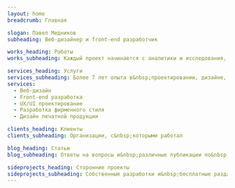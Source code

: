 ```yaml
---
layout: home
breadcrumb: Главная

slogan: Павел Медников
subheading: Веб-дизайнер и front-end разработчик

works_heading: Работы
works_subheading: Каждый проект начинается с аналитики и исследования, в результате которого стараюсь получить максимально эффективный и удобный пользователю сервис, который выполняет поставленные бизнес-задачи.

services_heading: Услуги
services_subheading: Более 7 лет опыта в&nbsp;проектировании, дизайне, разработке веб-сайтов, мобильных приложений и&nbsp;много другого
services:
  - Веб-дизайн
  - Front-end разработка
  - UX/UI проектирование
  - Разработка фирменного стиля
  - Дизайн печатной продукции

clients_heading: Клиенты
clients_subheading: Организации, с&nbsp;которыми работал

blog_heading: Статьи
blog_subheading: Ответы на вопросы и&nbsp;различные публикации по&nbsp;теме веб-дизайна

sideprojects_heading: Сторонние проекты
sideprojects_subheading: Собственные разработки и&nbsp;бесплатные раздачи ништяков
---
```


